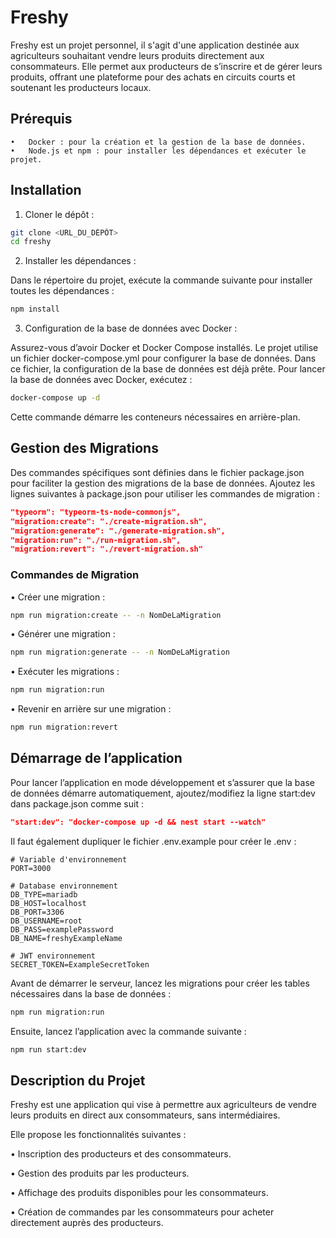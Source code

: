 # Freshy

Freshy est un projet personnel, il s'agit d'une application destinée aux agriculteurs souhaitant vendre leurs produits directement aux consommateurs. Elle permet aux producteurs de s’inscrire et de gérer leurs produits, offrant une plateforme pour des achats en circuits courts et soutenant les producteurs locaux.

## Prérequis

    •	Docker : pour la création et la gestion de la base de données.
    •	Node.js et npm : pour installer les dépendances et exécuter le projet.

## Installation

1. Cloner le dépôt :

```bash
git clone <URL_DU_DÉPÔT>
cd freshy
```

2. Installer les dépendances :

Dans le répertoire du projet, exécute la commande suivante pour installer toutes les dépendances :

```bash
npm install
```

3. Configuration de la base de données avec Docker :

Assurez-vous d’avoir Docker et Docker Compose installés. Le projet utilise un fichier docker-compose.yml pour configurer la base de données. Dans ce fichier, la configuration de la base de données est déjà prête.
Pour lancer la base de données avec Docker, exécutez :

```bash
docker-compose up -d
```

Cette commande démarre les conteneurs nécessaires en arrière-plan.

## Gestion des Migrations

Des commandes spécifiques sont définies dans le fichier package.json pour faciliter la gestion des migrations de la base de données. Ajoutez les lignes suivantes à package.json pour utiliser les commandes de migration :

```json
"typeorm": "typeorm-ts-node-commonjs",
"migration:create": "./create-migration.sh",
"migration:generate": "./generate-migration.sh",
"migration:run": "./run-migration.sh",
"migration:revert": "./revert-migration.sh"
```

### Commandes de Migration

• Créer une migration :

```bash
npm run migration:create -- -n NomDeLaMigration
```

• Générer une migration :

```bash
npm run migration:generate -- -n NomDeLaMigration
```

• Exécuter les migrations :

```bash
npm run migration:run
```

• Revenir en arrière sur une migration :

```bash
npm run migration:revert
```

## Démarrage de l’application

Pour lancer l’application en mode développement et s’assurer que la base de données démarre automatiquement, ajoutez/modifiez la ligne start:dev dans package.json comme suit :

```json
"start:dev": "docker-compose up -d && nest start --watch"
```

Il faut également dupliquer le fichier .env.example pour créer le .env :

```dotenv
# Variable d'environnement
PORT=3000

# Database environnement
DB_TYPE=mariadb
DB_HOST=localhost
DB_PORT=3306
DB_USERNAME=root
DB_PASS=examplePassword
DB_NAME=freshyExampleName

# JWT environnement
SECRET_TOKEN=ExampleSecretToken
```

Avant de démarrer le serveur, lancez les migrations pour créer les tables nécessaires dans la base de données :

```bash
npm run migration:run
```

Ensuite, lancez l’application avec la commande suivante :

```bash
npm run start:dev
```

## Description du Projet

Freshy est une application qui vise à permettre aux agriculteurs de vendre leurs produits en direct aux consommateurs, sans intermédiaires.

Elle propose les fonctionnalités suivantes :

• Inscription des producteurs et des consommateurs.

• Gestion des produits par les producteurs.

• Affichage des produits disponibles pour les consommateurs.

• Création de commandes par les consommateurs pour acheter directement auprès des producteurs.
